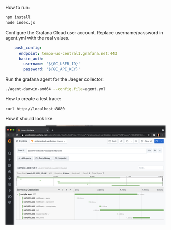 How to run:

````bash
npm install
node index.js
````

Configure the Grafana Cloud user account. Replace username/password in agent.yml with the real values.

```yaml
    push_config:
      endpoint: tempo-us-central1.grafana.net:443
      basic_auth:
        username: '${GC_USER_ID}'
        password: '${GC_API_KEY}'
```

Run the grafana agent for the Jaeger collector:

```bash
./agent-darwin-amd64 --config.file=agent.yml
```

How to create a test trace:

```bash
curl http://localhost:8080
```

How it should look like:

![Grafana trace view](screenshot_tempo.png "Grafana Trace view")

